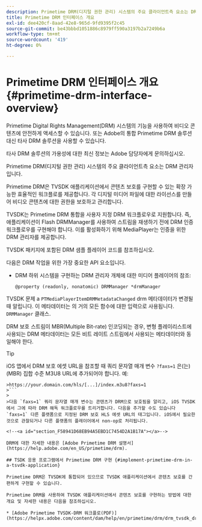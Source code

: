 ```yaml
---
description: Primetime DRM(디지털 권한 관리) 시스템의 주요 클라이언트측 요소는 DRM 관리자입니다.
title: Primetime DRM 인터페이스 개요
exl-id: dee420cf-8aad-42e8-965d-9fd9395f2c45
source-git-commit: be43bbbd1051886c8979ff590a3197b2a7249b6a
workflow-type: tm+mt
source-wordcount: '419'
ht-degree: 0%

---
```


# Primetime DRM 인터페이스 개요 {#primetime-drm-interface-overview}

Primetime Digital Rights Management(DRM) 시스템의 기능을 사용하여 비디오 콘텐츠에 안전하게 액세스할 수 있습니다. 또는 Adobe의 통합 Primetime DRM 솔루션 대신 타사 DRM 솔루션을 사용할 수 있습니다.

타사 DRM 솔루션의 가용성에 대한 최신 정보는 Adobe 담당자에게 문의하십시오.

Primetime DRM(디지털 권한 관리) 시스템의 주요 클라이언트측 요소는 DRM 관리자입니다.

<!--<a id="section_4DD54E085AB345FE9BE00865E56B28DB"></a>-->

Primetime DRM은 TVSDK 애플리케이션에서 콘텐츠 보호를 구현할 수 있는 확장 가능한 효율적인 워크플로를 제공합니다. 각 디지털 미디어 파일에 대한 라이선스를 만들어 비디오 콘텐츠에 대한 권한을 보호하고 관리합니다.

TVSDK는 Primetime DRM 통합을 사용자 지정 DRM 워크플로우로 지원합니다. 즉, 애플리케이션이 Flash DRMManager를 사용하여 스트림을 재생하기 전에 DRM 인증 워크플로우를 구현해야 합니다. 이를 활성화하기 위해 MediaPlayer는 인증을 위한 DRM 관리자를 제공합니다.

TVSDK 패키지에 포함된 DRM 샘플 플레이어 코드를 참조하십시오.

다음은 DRM 작업을 위한 가장 중요한 API 요소입니다.

* DRM 하위 시스템을 구현하는 DRM 관리자 개체에 대한 미디어 플레이어의 참조:

   ```
   @property (readonly, nonatomic) DRMManager *drmManager
   ```

<!--<a id="section_F986DB1EDD6F44CD8E57419CCA0921E8"></a>-->

TVSDK 문제 a `PTMediaPlayerItemDRMMetadataChanged` drm 메타데이터가 변경될 때 알립니다. 이 메타데이터는 의 거의 모든 함수에 대한 입력으로 사용됩니다. `DRMManager` 클래스.

<!--<a id="section_223DCF63BAB6438792A85352A79044CC"></a>-->

DRM 보호 스트림이 MBR(Multiple Bit-rate) 인코딩되는 경우, 변형 플레이리스트에 사용되는 DRM 메타데이터는 모든 비트 레이트 스트림에서 사용되는 메타데이터와 동일해야 한다.

>[!TIP]
>
>iOS 앱에서 DRM 보호 에셋 URL을 참조할 때 쿼리 문자열 매개 변수 `?faxs=1` 은(는) (MBR) 집합 수준 M3U8 URL에 추가되어야 합니다. 예:
>
>
```
>https://your.domain.com/hls/[...]/index.m3u8?faxs=1
>```
>
>다음 `faxs=1` 쿼리 문자열 매개 변수는 콘텐츠가 DRM으로 보호됨을 알리고, iOS TVSDK에서 그에 따라 DRM 해독 워크플로우를 트리거합니다. 다음을 추가할 수도 있습니다 `faxs=1` 다른 플랫폼으로 지정된 DRM 보호 HLS 에셋 URL의 태그입니다. iOS에서 필요한 것으로 관찰되거나 다른 플랫폼의 플레이어에서 non-op로 처리됩니다.

<!--<a id="section_F58941D68EB94A5EBD1C7454D2A1B17A"></a>-->

DRM에 대한 자세한 내용은 [Adobe Primetime DRM 설명서](https://help.adobe.com/en_US/primetime/drm).

## TSDK 응용 프로그램에서 Primetime DRM 구현 {#implement-primetime-drm-in-a-tsvdk-application}

Primetime DRM은 TVSDK에 통합되어 있으므로 TVSDK 애플리케이션에서 콘텐츠 보호를 간편하게 구현할 수 있습니다.

Primetime DRM을 사용하여 TVSDK 애플리케이션에서 콘텐츠 보호를 구현하는 방법에 대한 개요 및 자세한 내용은 다음을 참조하십시오.

* [Adobe Primetime TVSDK-DRM 워크플로(PDF)](https://helpx.adobe.com/content/dam/help/en/primetime/drm/drm_tvsdk_drm_workflow.pdf)
